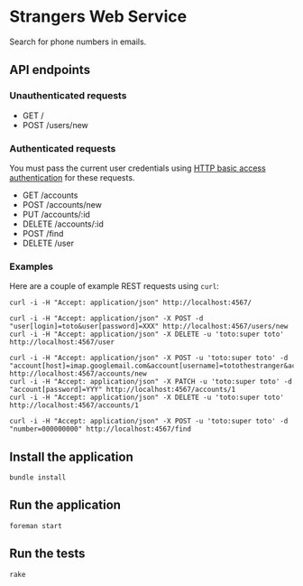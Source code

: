 # Strangers Web Service

Search for phone numbers in emails.

## API endpoints

### Unauthenticated requests

- GET /
- POST /users/new

### Authenticated requests

You must pass the current user credentials using [HTTP basic access authentication](https://en.wikipedia.org/wiki/Basic_access_authentication) for these requests.

- GET /accounts
- POST /accounts/new
- PUT /accounts/:id
- DELETE /accounts/:id
- POST /find
- DELETE /user

### Examples

Here are a couple of example REST requests using `curl`:

    curl -i -H "Accept: application/json" http://localhost:4567/

    curl -i -H "Accept: application/json" -X POST -d "user[login]=toto&user[password]=XXX" http://localhost:4567/users/new
    curl -i -H "Accept: application/json" -X DELETE -u 'toto:super toto' http://localhost:4567/user

    curl -i -H "Accept: application/json" -X POST -u 'toto:super toto' -d "account[host]=imap.googlemail.com&account[username]=totothestranger&account[password]=XXX" http://localhost:4567/accounts/new
    curl -i -H "Accept: application/json" -X PATCH -u 'toto:super toto' -d "account[password]=YYY" http://localhost:4567/accounts/1
    curl -i -H "Accept: application/json" -X DELETE -u 'toto:super toto' http://localhost:4567/accounts/1

    curl -i -H "Accept: application/json" -X POST -u 'toto:super toto' -d "number=000000000" http://localhost:4567/find

## Install the application

`bundle install`

## Run the application

`foreman start`

## Run the tests

`rake`

